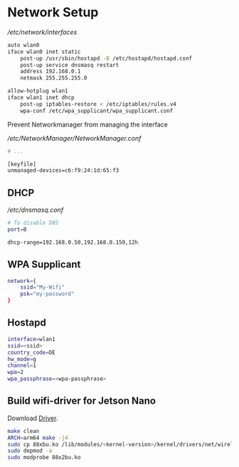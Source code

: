 
# Network Setup

*/etc/network/interfaces*

```bash
auto wlan0
iface wlan0 inet static
	post-up /usr/sbin/hostapd -B /etc/hostapd/hostapd.conf
	post-up service dnsmasq restart
    address 192.168.0.1
    netmask 255.255.255.0

allow-hotplug wlan1
iface wlan1 inet dhcp
	post-up iptables-restore < /etc/iptables/rules.v4
	wpa-conf /etc/wpa_supplicant/wpa_supplicant.conf
```

Prevent Networkmanager from managing the interface

*/etc/NetworkManager/NetworkManager.conf*

```bash
# ...

[keyfile]
unmanaged-devices=c6:f9:24:1d:65:f3
```

## DHCP

*/etc/dnsmasq.conf*

```bash
# To disable DNS
port=0

dhcp-range=192.168.0.50,192.168.0.150,12h
```

## WPA Supplicant

```bash
network={
	ssid="My-Wifi"
	psk="my-password"
}
```

## Hostapd

```bash
interface=wlan1
ssid=<ssid>
country_code=DE
hw_mode=g
channel=1
wpa=2
wpa_passphrase=<wpa-passphrase>
```

## Build wifi-driver for Jetson Nano

Download [Driver](https://www.tp-link.com/de/support/download/archer-t4u/v3/).

```bash
make clean
ARCH=arm64 make -j4
sudo cp 88xbu.ko /lib/modules/<kernel-version>/kernel/drivers/net/wireless
sudo depmod -a
sudo modprobe 88x2bu.ko
```
